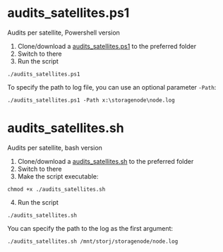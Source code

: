 # audits_satellites.ps1
Audits per satellite, Powershell version

1. Clone/download a [audits_satellites.ps1](./audits_satellites.ps1) to the preferred folder
2. Switch to there
3. Run the script
```
./audits_satellites.ps1
```

To specify the path to log file, you can use an optional parameter `-Path`:
```
./audits_satellites.ps1 -Path x:\storagenode\node.log
```

# audits_satellites.sh
Audits per satellite, bash version
1. Clone/download a [audits_satellites.sh](./audits_satellites.sh) to the preferred folder
2. Switch to there
3. Make the script executable:
```
chmod +x ./audits_satellites.sh
```
4. Run the script
```
./audits_satellites.sh
```

You can specify the path to the log as the first argument:
```
./audits_satellites.sh /mnt/storj/storagenode/node.log
```
